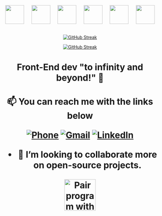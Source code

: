 <div align="center">
  <img
    src="https://cdn.jsdelivr.net/gh/devicons/devicon@latest/icons/html5/html5-plain.svg"
    width="60px"
  />&nbsp;&nbsp;&nbsp;&nbsp;&nbsp;
  <img
    src="https://cdn.jsdelivr.net/gh/devicons/devicon@latest/icons/css3/css3-plain.svg"
    width="60px"
    />&nbsp;&nbsp;&nbsp;&nbsp;&nbsp;
  <img
    src="https://cdn.jsdelivr.net/gh/devicons/devicon@latest/icons/javascript/javascript-plain.svg"
    width="60px"
  />&nbsp;&nbsp;&nbsp;&nbsp;&nbsp;
  <img
    src="https://cdn.jsdelivr.net/gh/devicons/devicon@latest/icons/typescript/typescript-plain.svg"
    width="60px"
  />&nbsp;&nbsp;&nbsp;&nbsp;&nbsp;
  <img
    src="https://cdn.jsdelivr.net/gh/devicons/devicon@latest/icons/react/react-original.svg"
    width="60px"
  />&nbsp;&nbsp;&nbsp;&nbsp;&nbsp;
  <img
    src="https://cdn.jsdelivr.net/gh/devicons/devicon@latest/icons/redux/redux-original.svg"
    width="60px"
  />
  <br />
  <br />
  
 [![GitHub Streak](https://github-readme-stats.vercel.app/api?username=safei-ashraf&show_icons=true&theme=dark&hide_border=false&properties=ring)](https://git.io/streak-stats)

[![GitHub Streak](https://github-readme-streak-stats.herokuapp.com?user=Safei-Ashraf&theme=neon-dark)](https://git.io/streak-stats)

<h1 align='center'>  Front-End dev "to infinity and beyond!" 🚀<h1/>



:mailbox: You can reach me with the links below



[![Phone](http://img.shields.io/badge/-WhatsApp-rgb(0%2C232%2C118)?style=for-the-badge)](https://wa.me/+201278636403)
[![Gmail](https://img.shields.io/badge/-GMAIL-D14836?style=for-the-badge&logo=gmail&logoColor=white)](mailto:safei.ashraf@gmail.com)
[![LinkedIn](https://img.shields.io/badge/-LINKEDIN-0077B5?style=for-the-badge&logo=linkedin&logoColor=white)](https://www.linkedin.com/in/safeielrahmman/)
<!--[![Safei Ashraf.com](https://img.shields.io/badge/-Website-blue?style=for-the-badge&logo=react&logoColor=white)](https://safei-ashraf.netlify.app/)-->


- 👯 I’m looking to collaborate more on open-source projects.


<a href="mailto:safei.ashraf@gmail.com?subject=Pair%20program%20with%20me" title="Pair program with me!">
  <img  src="http://pairprogramwith.me/badge.png" width="100"
        alt="Pair program with me!" />
</a>
  
  </div>

